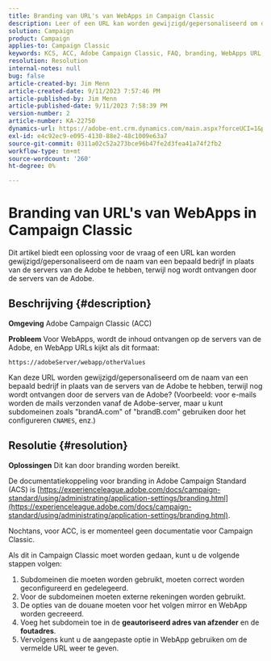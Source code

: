 ```yaml
---
title: Branding van URL's van WebApps in Campaign Classic
description: Leer of een URL kan worden gewijzigd/gepersonaliseerd om de naam van een bepaald bedrijf in plaats van de servers van de Adobe te hebben, terwijl nog wordt ontvangen door de servers van de Adobe.
solution: Campaign
product: Campaign
applies-to: Campaign Classic
keywords: KCS, ACC, Adobe Campaign Classic, FAQ, branding, WebApps URL, Adobe Campaign Standard, ACS
resolution: Resolution
internal-notes: null
bug: false
article-created-by: Jim Menn
article-created-date: 9/11/2023 7:57:46 PM
article-published-by: Jim Menn
article-published-date: 9/11/2023 7:58:39 PM
version-number: 2
article-number: KA-22750
dynamics-url: https://adobe-ent.crm.dynamics.com/main.aspx?forceUCI=1&pagetype=entityrecord&etn=knowledgearticle&id=c2bc4177-dd50-ee11-be6f-6045bd006239
exl-id: e4c92ec9-e095-4130-88e2-48c1009e63a7
source-git-commit: 0311a02c52a273bce96b47fe2d3fea41a74f2fb2
workflow-type: tm+mt
source-wordcount: '260'
ht-degree: 0%

---
```


# Branding van URL&#39;s van WebApps in Campaign Classic


Dit artikel biedt een oplossing voor de vraag of een URL kan worden gewijzigd/gepersonaliseerd om de naam van een bepaald bedrijf in plaats van de servers van de Adobe te hebben, terwijl nog wordt ontvangen door de servers van de Adobe.

## Beschrijving {#description}


<b>Omgeving</b>
Adobe Campaign Classic (ACC)

<b>Probleem</b>
Voor WebApps, wordt de inhoud ontvangen op de servers van de Adobe, en WebApp URLs kijkt als dit formaat:

`https://adobeServer/webapp/otherValues`

Kan deze URL worden gewijzigd/gepersonaliseerd om de naam van een bepaald bedrijf in plaats van de servers van de Adobe te hebben, terwijl nog wordt ontvangen door de servers van de Adobe?
(Voorbeeld: voor e-mails worden de mails verzonden vanaf de Adobe-server, maar u kunt subdomeinen zoals &quot;brandA.com&quot; of &quot;brandB.com&quot; gebruiken door het configureren `CNAMES`, enz.)


## Resolutie {#resolution}


<b>Oplossingen</b>
Dit kan door branding worden bereikt.

De documentatiekoppeling voor branding in Adobe Campaign Standard (ACS) is [https://experienceleague.adobe.com/docs/campaign-standard/using/administrating/application-settings/branding.html](https://experienceleague.adobe.com/docs/campaign-standard/using/administrating/application-settings/branding.html).


Nochtans, voor ACC, is er momenteel geen documentatie voor Campaign Classic.

Als dit in Campaign Classic moet worden gedaan, kunt u de volgende stappen volgen:
1. Subdomeinen die moeten worden gebruikt, moeten correct worden geconfigureerd en gedelegeerd.
2. Voor de subdomeinen moeten externe rekeningen worden gebruikt.
3. De opties van de douane moeten voor het volgen mirror en WebApp worden gecreeerd.
4. Voeg het subdomein toe in de <b>geautoriseerd adres van afzender</b> en de <b>foutadres</b>.
5. Vervolgens kunt u de aangepaste optie in WebApp gebruiken om de vermelde URL weer te geven.

